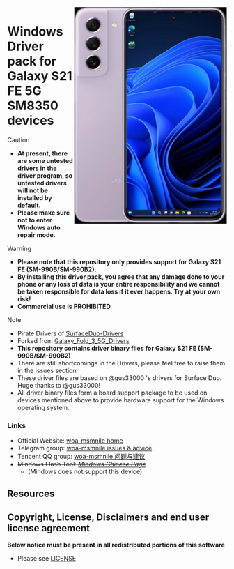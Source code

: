 <img align="right" src="resources/r9q.png" width="350" alt="Galaxy S21 FE 5G">

# Windows Driver pack for Galaxy S21 FE 5G SM8350 devices

> [!Caution]
> - **At present, there are some untested drivers in the driver program, so untested drivers will not be installed by default.**
> - **Please make sure not to enter Windows auto repair mode.**

> [!WARNING]
> - **Please note that this repository only provides support for Galaxy S21 FE (SM-990B/SM-990B2).**
> - **By installing this driver pack, you agree that any damage done to your phone or any loss of data is your entire responsibility and we cannot be taken responsible for data loss if it ever happens. Try at your own risk!**
> - **Commercial use is PROHIBITED**

> [!NOTE]
> - Pirate Drivers of [SurfaceDuo-Drivers](https://github.com/WOA-Project/SurfaceDuo-Drivers) 
> - Forked from [Galaxy_Fold_3_5G_Drivers](https://github.com/Ost268/Galaxy_Fold_3_5G_Drivers)
> - **This repository contains driver binary files for Galaxy S21 FE (SM-990B/SM-990B2)**
> - There are still shortcomings in the Drivers, please feel free to raise them in the issues section
> - These driver files are based on @gus33000 's drivers for Surface Duo. Huge thanks to @gus33000!
> - All driver binary files form a board support package to be used on devices mentioned above to provide hardware support for the Windows operating system.

### Links
  * Official Website: [woa-msmnile home](https://woa-msmnile.github.io/)
  * Telegram group: [woa-msmnile issues & advice](https://t.me/woa_msmnile_issues)
  * Tencent QQ group: [woa-msmnile 问题与建议](https://qm.qq.com/cgi-bin/qm/qr?k=r2Gb_eHElZq0T7Rczf4rnEMsMdX6gbvF&jump_from=webapi&authKey=L4/pvGXcxQQddJpzUoa3qEh6P4n/fbF88oPKuPh4L0EFIEj5cY1k06i2w78gA5m5)
  * ~~Mindows Flash Tool: *[Mindows Chinese Page](http://mindows.cn/)*~~
    * (Mindows does not support this device)

## Resources

## Copyright, License, Disclaimers and end user license agreement

**Below notice must be present in all redistributed portions of this software**
* Please see [LICENSE](LICENSE.md)
